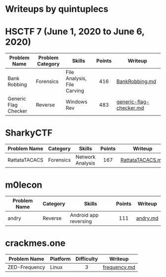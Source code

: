 # Writeups by quintuplecs


# HSCTF 7 (June 1, 2020 to June 6, 2020)

| Problem Name         | Problem Category | Skills                      | Points | Writeup                                                      |
|----------------------|------------------|-----------------------------|:------:|--------------------------------------------------------------|
| Bank Robbing         | Forensics        | File Analysis, File Carving | 416    | [BankRobbing.md](/HSCTF7/BankRobbing.md)                     |
| Generic Flag Checker | Reverse          | Windows Rev                 | 483    | [generic-flag-checker.md](/HSCTF7/generic-flag-checker.md)   |

# SharkyCTF

| Problem Name  | Category  | Skills           | Points | Writeup                                         |
|---------------|-----------|------------------|:------:|-------------------------------------------------|
| RattataTACACS | Forensics | Network Analysis | 167    | [RattataTACACS.md](/SharkyCTF/RattataTACACS.md) |

# m0lecon

| Problem Name | Category | Skills                | Points | Writeup                       |
|--------------|----------|-----------------------|:------:|-------------------------------|
| andry        | Reverse  | Android app reversing | 111    | [andry.md](/m0lecon/andry.md) |

# crackmes.one

| Problem Name  | Platform | Difficulty | Writeup                                |
|---------------|----------|:----------:|----------------------------------------|
| ZED-Frequency | Linux    | 3          | [frequency.md](/crackmes/frequency.md) |
